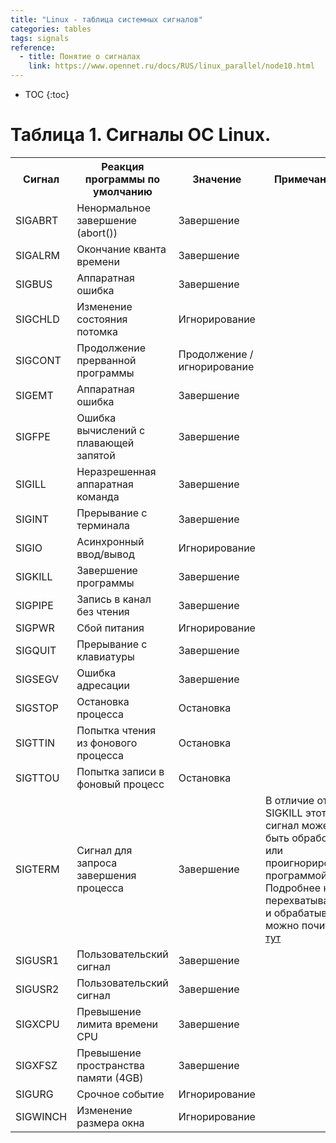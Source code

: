 ```yaml
---
title: "Linux - таблица системных сигналов"
categories: tables
tags: signals 
reference:
  - title: Понятие о сигналах
    link: https://www.opennet.ru/docs/RUS/linux_parallel/node10.html
---
```


* TOC 
{:toc}

# Таблица 1. Сигналы ОС Linux.

<table>
    <tr>
        <th>Сигнал</th>
        <th>Реакция программы по умолчанию</th>
        <th>Значение</th>
        <th>Примечание</th>
    </tr>
    <tr>
        <td>SIGABRT</td>
        <td>Ненормальное завершение (abort())</td>
        <td>Завершение</td>
        <td></td>
    </tr>
    <tr>
        <td>SIGALRM</td>
        <td>Окончание кванта времени</td>
        <td>Завершение</td>
        <td></td>
    </tr>
    <tr>
        <td>SIGBUS</td>
        <td>Аппаратная ошибка</td>
        <td>Завершение</td>
        <td></td>
    </tr>
    <tr>
        <td>SIGCHLD</td>
        <td>Изменение состояния потомка</td>
        <td>Игнорирование</td>
        <td></td>
    </tr>
    <tr>
        <td>SIGCONT</td>
        <td>Продолжение прерванной программы</td>
        <td>Продолжение / игнорирование</td>
        <td></td>
    </tr>
    <tr>
        <td>SIGEMT</td>
        <td>Аппаратная ошибка</td>
        <td>Завершение</td>
        <td></td>
    </tr>
    <tr>
        <td>SIGFPE</td>
        <td>Ошибка вычислений с плавающей запятой</td>
        <td>Завершение</td>
        <td></td>
    </tr>
    <tr>
        <td>SIGILL</td>
        <td>Неразрешенная аппаратная команда</td>
        <td>Завершение</td>
        <td></td>
    </tr>
    <tr>
        <td>SIGINT</td>
        <td>Прерывание с терминала</td>
        <td>Завершение</td>
        <td></td>
    </tr>
    <tr>
        <td>SIGIO</td>
        <td>Асинхронный ввод/вывод</td>
        <td>Игнорирование</td>
        <td></td>
    </tr>
    <tr>
        <td>SIGKILL</td>
        <td>Завершение программы</td>
        <td>Завершение</td>
        <td></td>
    </tr>
    <tr>
        <td>SIGPIPE</td>
        <td>Запись в канал без чтения</td>
        <td>Завершение</td>
        <td></td>
    </tr>
    <tr>
        <td>SIGPWR</td>
        <td>Сбой питания</td>
        <td>Игнорирование</td>
        <td></td>
    </tr>
        <tr>
        <td>SIGQUIT</td>
        <td>Прерывание с клавиатуры</td>
        <td>Завершение</td>
        <td></td>
    </tr>
    <tr>
        <td>SIGSEGV</td>
        <td>Ошибка адресации</td>
        <td>Завершение</td>
        <td></td>
    </tr>
    <tr>
        <td>SIGSTOP</td>
        <td>Остановка процесса</td>
        <td>Остановка</td>
        <td></td>
    </tr>
    <tr>
        <td>SIGTTIN</td>
        <td>Попытка чтения из фонового процесса</td>
        <td>Остановка</td>
        <td></td>
    </tr>
    <tr>
        <td>SIGTTOU</td>
        <td>Попытка записи в фоновый процесс</td>
        <td>Остановка</td>
        <td></td>
    </tr>
    <tr>
        <td>SIGTERM</td>
        <td>Cигнал для запроса завершения процесса</td>
        <td>Завершение</td>
        <td>В отличие от SIGKILL этот сигнал может быть обработан или проигнорирован программой. Подробнее как перехватывать и обрабатывать можно почитать <a href="/doc/29-04-2018/perl-signals/#SIGTERM">тут</a></td>
    </tr>
    <tr>
        <td>SIGUSR1</td>
        <td>Пользовательский сигнал</td>
        <td>Завершение</td>
        <td></td>
    </tr>
    <tr>
        <td>SIGUSR2</td>
        <td>Пользовательский сигнал</td>
        <td>Завершение</td>
        <td></td>
    </tr>
    <tr>
        <td>SIGXCPU</td>
        <td>Превышение лимита времени CPU</td>
        <td>Завершение</td>
        <td></td>
    </tr>
    <tr>
        <td>SIGXFSZ</td>
        <td>Превышение пространства памяти (4GB)</td>
        <td>Завершение</td>
        <td></td>
    </tr>
    <tr>
        <td>SIGURG</td>
        <td>Срочное событие</td>
        <td>Игнорирование</td>
        <td></td>
    </tr>
    <tr>
        <td>SIGWINCH</td>
        <td>Изменение размера окна</td>
        <td>Игнорирование</td>
        <td></td>
    </tr>
</table>
